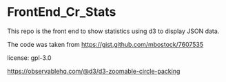 # FrontEnd_Cr_Stats

This repo is the front end to show statistics using d3 to display JSON data.

The code was taken from https://gist.github.com/mbostock/7607535

license: gpl-3.0

https://observablehq.com/@d3/d3-zoomable-circle-packing

